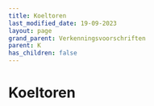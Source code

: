```yaml
---
title: Koeltoren
last_modified_date: 19-09-2023
layout: page
grand_parent: Verkenningsvoorschriften
parent: K
has_children: false
---
```


Koeltoren
=========

